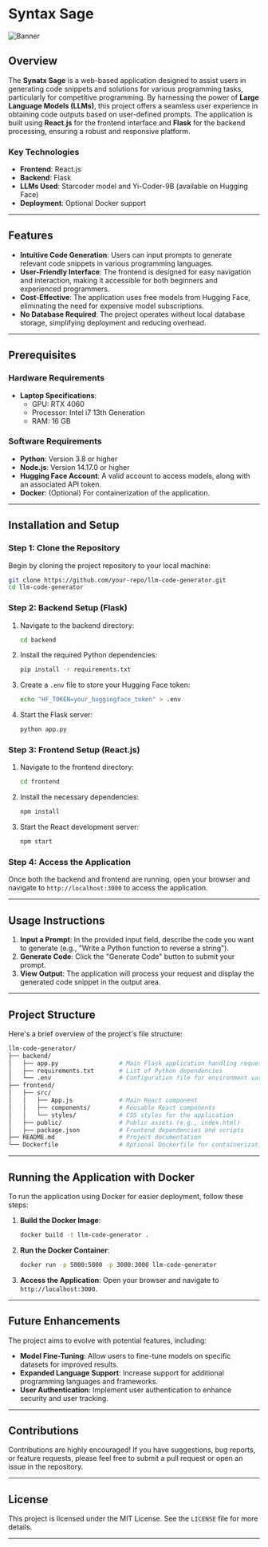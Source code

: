 # Syntax Sage

![Banner](src/images/banner.jpg)

## Overview

The **Synatx Sage** is a web-based application designed to assist users in generating code snippets and solutions for various programming tasks, particularly for competitive programming. By harnessing the power of **Large Language Models (LLMs)**, this project offers a seamless user experience in obtaining code outputs based on user-defined prompts. The application is built using **React.js** for the frontend interface and **Flask** for the backend processing, ensuring a robust and responsive platform.

### Key Technologies

- **Frontend**: React.js
- **Backend**: Flask
- **LLMs Used**: Starcoder model and Yi-Coder-9B (available on Hugging Face)
- **Deployment**: Optional Docker support

---

## Features

- **Intuitive Code Generation**: Users can input prompts to generate relevant code snippets in various programming languages.
- **User-Friendly Interface**: The frontend is designed for easy navigation and interaction, making it accessible for both beginners and experienced programmers.
- **Cost-Effective**: The application uses free models from Hugging Face, eliminating the need for expensive model subscriptions.
- **No Database Required**: The project operates without local database storage, simplifying deployment and reducing overhead.

---

## Prerequisites

### Hardware Requirements

- **Laptop Specifications**:
  - GPU: RTX 4060
  - Processor: Intel i7 13th Generation
  - RAM: 16 GB

### Software Requirements

- **Python**: Version 3.8 or higher
- **Node.js**: Version 14.17.0 or higher
- **Hugging Face Account**: A valid account to access models, along with an associated API token.
- **Docker**: (Optional) For containerization of the application.

---

## Installation and Setup

### Step 1: Clone the Repository

Begin by cloning the project repository to your local machine:

```bash
git clone https://github.com/your-repo/llm-code-generator.git
cd llm-code-generator
```

### Step 2: Backend Setup (Flask)

1. Navigate to the backend directory:
   ```bash
   cd backend
   ```

2. Install the required Python dependencies:
   ```bash
   pip install -r requirements.txt
   ```

3. Create a `.env` file to store your Hugging Face token:
   ```bash
   echo "HF_TOKEN=your_huggingface_token" > .env
   ```

4. Start the Flask server:
   ```bash
   python app.py
   ```

### Step 3: Frontend Setup (React.js)

1. Navigate to the frontend directory:
   ```bash
   cd frontend
   ```

2. Install the necessary dependencies:
   ```bash
   npm install
   ```

3. Start the React development server:
   ```bash
   npm start
   ```

### Step 4: Access the Application

Once both the backend and frontend are running, open your browser and navigate to `http://localhost:3000` to access the application.

---

## Usage Instructions

1. **Input a Prompt**: In the provided input field, describe the code you want to generate (e.g., "Write a Python function to reverse a string").
2. **Generate Code**: Click the "Generate Code" button to submit your prompt.
3. **View Output**: The application will process your request and display the generated code snippet in the output area.

---

## Project Structure

Here's a brief overview of the project's file structure:

```bash
llm-code-generator/
├── backend/
│   ├── app.py                 # Main Flask application handling requests
│   ├── requirements.txt       # List of Python dependencies
│   └── .env                   # Configuration file for environment variables
├── frontend/
│   ├── src/
│   │   ├── App.js             # Main React component
│   │   ├── components/        # Reusable React components
│   │   └── styles/            # CSS styles for the application
│   ├── public/                # Public assets (e.g., index.html)
│   ├── package.json           # Frontend dependencies and scripts
├── README.md                  # Project documentation
└── Dockerfile                 # Optional Dockerfile for containerization
```

---

## Running the Application with Docker

To run the application using Docker for easier deployment, follow these steps:

1. **Build the Docker Image**:
   ```bash
   docker build -t llm-code-generator .
   ```

2. **Run the Docker Container**:
   ```bash
   docker run -p 5000:5000 -p 3000:3000 llm-code-generator
   ```

3. **Access the Application**: Open your browser and navigate to `http://localhost:3000`.

---

## Future Enhancements

The project aims to evolve with potential features, including:

- **Model Fine-Tuning**: Allow users to fine-tune models on specific datasets for improved results.
- **Expanded Language Support**: Increase support for additional programming languages and frameworks.
- **User Authentication**: Implement user authentication to enhance security and user tracking.

---

## Contributions

Contributions are highly encouraged! If you have suggestions, bug reports, or feature requests, please feel free to submit a pull request or open an issue in the repository.

---

## License

This project is licensed under the MIT License. See the `LICENSE` file for more details.

---
